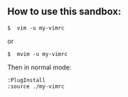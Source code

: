 
## How to use this sandbox:

```
$  vim -u my-vimrc
```
or

```
$  mvim -u my-vimrc
```

Then in normal mode:

```
:PlugInstall
:source ./my-vimrc
```


